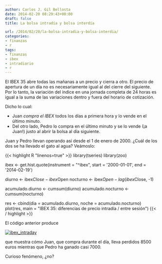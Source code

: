 ```yaml
---
author: Carlos J. Gil Bellosta
date: 2014-02-20 08:29:43+00:00
draft: false
title: La bolsa intradía y bolsa interdía

url: /2014/02/20/la-bolsa-intradia-y-bolsa-interdia/
categories:
- finanzas
- r
tags:
- finanzas
- ibex
- intradiario
- r
---
```


El IBEX 35 abre todas las mañanas a un precio y cierra a otro. El precio de apertura de un día no es necesariamente igual al del cierre del siguiente. Por lo tanto, la variación del índice en una jornada completa de 24 horas es igual a la suma de las variaciones dentro y fuera del horario de cotización.

Dicho lo cual:

* Juan _compra el IBEX_ todos los días a primera hora y lo vende en el último minuto.
* Del otro lado, Pedro lo compra en el último minuto y se lo vende (¡a Juan!) justo al abrir la bolsa al día siguiente.

Juan y Pedro llevan operando así desde el 1 de enero de 2000. ¿Cuál de los dos se ha llevado el gato al agua? Veámoslo:

{{< highlight R "linenos=true" >}}
library(tseries)
library(zoo)

ibex <- get.hist.quote(instrument = "^ibex",
    start = '2000-01-01', end = '2014-02-19')

diurno   <- ibex$Close - ibex$Open
nocturno <- ibex$Open - lag(ibex$Close, -1)

acumulado.diurno   <- cumsum(diurno)
acumulado.nocturno <- cumsum(nocturno)

res <- cbind(dia = acumulado.diurno,
    noche = acumulado.nocturno)
plot(res,
    main = "IBEX 35: diferencias de precio intradía / entre sesión")
{{< / highlight >}}

El código anterior produce

[![ibex_intraday](/wp-uploads/2014/02/ibex_intraday.png#center)
](/wp-uploads/2014/02/ibex_intraday.png#center)

que muestra cómo Juan, que compra durante el día, lleva perdidos 8500 euros mientras que Pedro ha ganado casi 7000.

Curioso fenómeno, ¿no?
